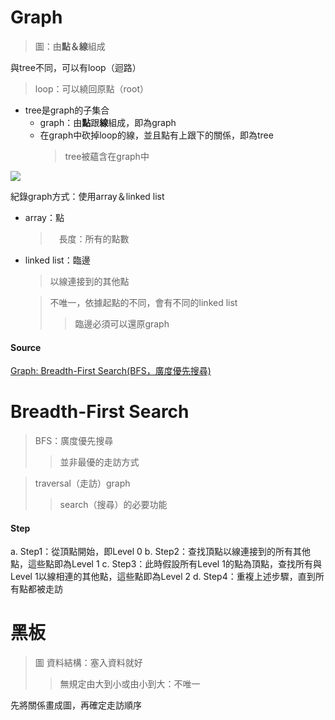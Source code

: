 
# Graph
  > 圖：由**點＆線**組成

與tree不同，可以有loop（迴路）
  > loop：可以繞回原點（root）
  
- tree是graph的子集合
  - graph：由**點**跟**線**組成，即為graph
  - 在graph中砍掉loop的線，並且點有上跟下的關係，即為tree
    > tree被蘊含在graph中

![](https://github.com/vanikk06/Data-structures-and-Algorithms/blob/master/week_12/image/1576310235203.jpg)

紀錄graph方式：使用array＆linked list
  - array：點
    >　長度：所有的點數
  - linked list：臨邊
    > 以線連接到的其他點
    
    > 不唯一，依據起點的不同，會有不同的linked list
    >> 臨邊必須可以還原graph
    
#### Source
[Graph: Breadth-First Search(BFS，廣度優先搜尋)](http://alrightchiu.github.io/SecondRound/graph-breadth-first-searchbfsguang-du-you-xian-sou-xun.html)

# Breadth-First Search
 > BFS：廣度優先搜尋
 >> 並非最優的走訪方式

 > traversal（走訪）graph
 >> search（搜尋）的必要功能
 
 
#### Step

a. Step1：從頂點開始，即Level 0
b. Step2：查找頂點以線連接到的所有其他點，這些點即為Level 1
c. Step3：此時假設所有Level 1的點為頂點，查找所有與Level 1以線相連的其他點，這些點即為Level 2
d. Step4：重複上述步驟，直到所有點都被走訪
  
  


# 黑板
> 圖 資料結構：塞入資料就好
>> 無規定由大到小或由小到大：不唯一

先將關係畫成圖，再確定走訪順序
